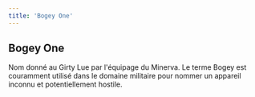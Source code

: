 ```yaml
---
title: 'Bogey One'
---
```


Bogey One
---------

Nom donné au Girty Lue par l'équipage du Minerva. Le terme Bogey est couramment utilisé dans le domaine militaire pour nommer un appareil inconnu et potentiellement hostile.

